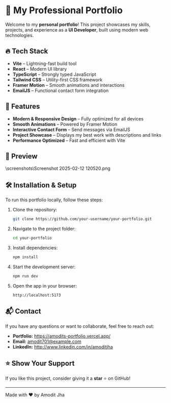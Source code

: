 # 🚀 My Professional Portfolio

Welcome to my **personal portfolio**! This project showcases my skills, projects, and experience as a **UI Developer**, built using modern web technologies.

## 🔥 Tech Stack
- **Vite** – Lightning-fast build tool
- **React** – Modern UI library
- **TypeScript** – Strongly typed JavaScript
- **Tailwind CSS** – Utility-first CSS framework
- **Framer Motion** – Smooth animations and interactions
- **EmailJS** – Functional contact form integration

## 🎨 Features
- **Modern & Responsive Design** – Fully optimized for all devices
- **Smooth Animations** – Powered by Framer Motion
- **Interactive Contact Form** – Send messages via EmailJS
- **Project Showcase** – Displays my best work with descriptions and links
- **Performance Optimized** – Fast and efficient with Vite

## 📸 Preview
\screenshots\Screenshot 2025-02-12 120520.png

## 🛠️ Installation & Setup
To run this portfolio locally, follow these steps:

1. Clone the repository:
   ```bash
   git clone https://github.com/your-username/your-portfolio.git
   ```

2. Navigate to the project folder:
   ```bash
   cd your-portfolio
   ```

3. Install dependencies:
   ```bash
   npm install
   ```

4. Start the development server:
   ```bash
   npm run dev
   ```

5. Open the app in your browser:
   ```
   http://localhost:5173
   ```

## 📬 Contact
If you have any questions or want to collaborate, feel free to reach out:
- **Portfolio:** https://amodits-portfolio.vercel.app/
- **Email:** amodit701@example.com
- **LinkedIn:** http://www.linkedin.com/in/amoditjha


## ⭐️ Show Your Support
If you like this project, consider giving it a **star** ⭐ on GitHub!

---
Made with ❤️ by Amodit Jha
